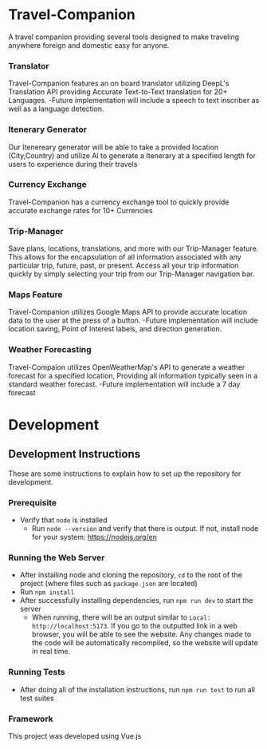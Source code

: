 # Travel-Companion
A travel companion providing several tools designed to make traveling anywhere foreign and domestic easy for anyone.

### Translator
Travel-Companion features an on board translator utilizing DeepL's Translation API providing Accurate Text-to-Text translation for 20+ Languages.
-Future implementation will include a speech to text inscriber as well as a language detection.

### Itenerary Generator
Our Itenereary generator will be able to take a provided location (City,Country) and utilize AI to generate a Itenerary at a specified length for 
users to experience during their travels

### Currency Exchange
Travel-Companion has a currency exchange tool to quickly provide accurate exchange rates for 10+ Currencies

### Trip-Manager
Save plans, locations, translations, and more with our Trip-Manager feature. This allows for the encapsulation of all information associated
with any particular trip, future, past, or present. Access all your trip information quickly by simply selecting your trip from our Trip-Manager navigation bar.

### Maps Feature
Travel-Companion utilizes Google Maps API to provide accurate location data to the user at the press of a button.
-Future implementation will include location saving, Point of Interest labels, and direction generation.

### Weather Forecasting
Travel-Compaion utilizes OpenWeatherMap's API to generate a weather forecast for a specified location, Providing all information typically seen in a standard
weather forecast. 
-Future implementation will include a 7 day forecast

# Development
## Development Instructions
These are some instructions to explain how to set up the repository for development.

### Prerequisite
- Verify that `node` is installed
  - Run `node --version` and verify that there is output. If not, install node for your system: https://nodejs.org/en

### Running the Web Server
- After installing node and cloning the repository, `cd` to the root of the project (where files such as `package.json` are located)
- Run `npm install`
- After successfully installing dependencies, run `npm run dev` to start the server
  - When running, there will be an output similar to `Local: http://localhost:5173`. If you go to the outputted link in a web browser, you will be able to see the website. Any changes made to the code will be automatically recompiled, so the website will update in real time.

### Running Tests
- After doing all of the installation instructions, run `npm run test` to run all test suites

### Framework
This project was developed using Vue.js
